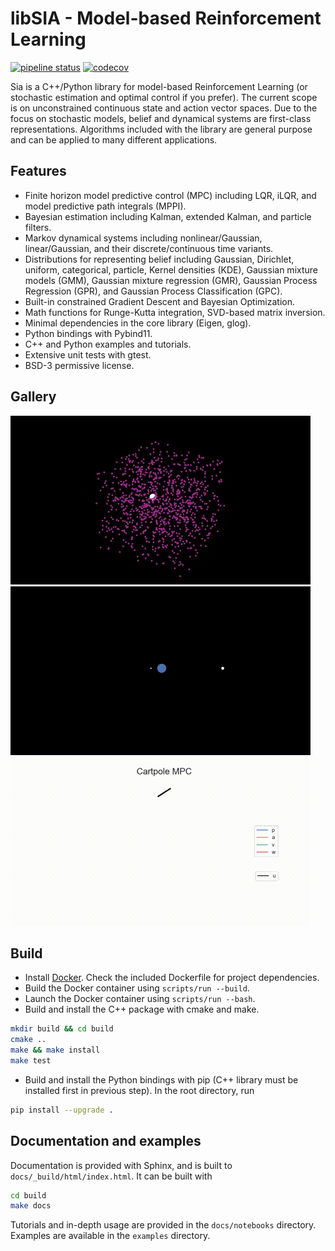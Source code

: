 # libSIA - Model-based Reinforcement Learning

[![pipeline status](https://gitlab.com/parkerowan/libsia/badges/master/pipeline.svg)](https://gitlab.com/parkerowan/libsia/commits/master)
[![codecov](https://codecov.io/gl/parkerowan/libsia/branch/master/graph/badge.svg?token=H5P0UCFFR1)](https://codecov.io/gl/parkerowan/libsia)

Sia is a C++/Python library for model-based Reinforcement Learning (or stochastic estimation and optimal control if you prefer). The current scope is on unconstrained continuous state and action vector spaces. Due to the focus on stochastic models, belief and dynamical systems are first-class representations. Algorithms included with the library are general purpose and can be applied to many different applications.

## Features
- Finite horizon model predictive control (MPC) including LQR, iLQR, and model predictive path integrals (MPPI).
- Bayesian estimation including Kalman, extended Kalman, and particle filters.
- Markov dynamical systems including nonlinear/Gaussian, linear/Gaussian, and their discrete/continuous time variants.
- Distributions for representing belief including Gaussian, Dirichlet, uniform, categorical, particle, Kernel densities (KDE), Gaussian mixture models (GMM), Gaussian mixture regression (GMR), Gaussian Process Regression (GPR), and Gaussian Process Classification (GPC).
- Built-in constrained Gradient Descent and Bayesian Optimization.
- Math functions for Runge-Kutta integration, SVD-based matrix inversion.
- Minimal dependencies in the core library (Eigen, glog).
- Python bindings with Pybind11.
- C++ and Python examples and tutorials.
- Extensive unit tests with gtest.
- BSD-3 permissive license.

## Gallery

![Chaotic Lorenz attractor particle filter estimation](./examples/lorenz/lorenz.gif)
![Celestial navigation with iLQR](./examples/navigator/navigator.gif)
![Underactuated cartpole control with iLQR, MPPI](./examples/cartpole/cartpole-ilqr.gif)

## Build
- Install [Docker](https://www.docker.com/).  Check the included Dockerfile for project dependencies.
- Build the Docker container using `scripts/run --build`.
- Launch the Docker container using `scripts/run --bash`.
- Build and install the C++ package with cmake and make.
```bash
mkdir build && cd build
cmake ..
make && make install
make test
```
- Build and install the Python bindings with pip (C++ library must be installed first in previous step).  In the root directory, run
```bash
pip install --upgrade .
```

## Documentation and examples
Documentation is provided with Sphinx, and is built to `docs/_build/html/index.html`.  It can be built with
```bash
cd build
make docs
```
Tutorials and in-depth usage are provided in the `docs/notebooks` directory.  Examples are available in the `examples` directory.
